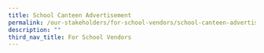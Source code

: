 ```yaml
---
title: School Canteen Advertisement
permalink: /our-stakeholders/for-school-vendors/school-canteen-advertisement/
description: ""
third_nav_title: For School Vendors
---
```

